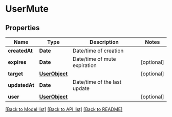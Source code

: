 # UserMute

## Properties
Name | Type | Description | Notes
------------ | ------------- | ------------- | -------------
**createdAt** | **Date** | Date/time of creation | 
**expires** | **Date** | Date/time of mute expiration | [optional] 
**target** | [**UserObject**](UserObject.md) |  | [optional] 
**updatedAt** | **Date** | Date/time of the last update | 
**user** | [**UserObject**](UserObject.md) |  | [optional] 

[[Back to Model list]](../README.md#documentation-for-models) [[Back to API list]](../README.md#documentation-for-api-endpoints) [[Back to README]](../README.md)


